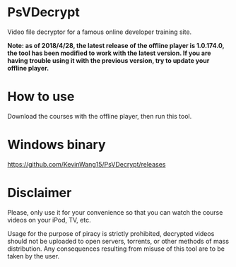 # PsVDecrypt

Video file decryptor for a famous online developer training site.

**Note: as of 2018/4/28, the latest release of the offline player is 1.0.174.0, the tool has been modified to work with the latest version. If you are having trouble using it with the previous version, try to update your offline player.**

# How to use

Download the courses with the offline player, then run this tool.

# Windows binary

https://github.com/KevinWang15/PsVDecrypt/releases

# Disclaimer

Please, only use it for your convenience so that you can watch the course videos on your iPod, TV, etc.

Usage for the purpose of piracy is strictly prohibited, decrypted videos should not be uploaded to open servers, torrents, or other methods of mass distribution. Any consequences resulting from misuse of this tool are to be taken by the user.